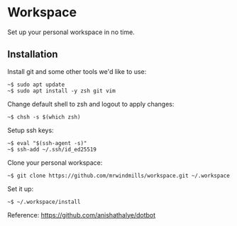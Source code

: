 # Workspace

Set up your personal workspace in no time.

## Installation

Install git and some other tools we'd like to use:

    ~$ sudo apt update
    ~$ sudo apt install -y zsh git vim

Change default shell to zsh and logout to apply changes:

    ~$ chsh -s $(which zsh)

Setup ssh keys:

    ~$ eval "$(ssh-agent -s)"
    ~$ ssh-add ~/.ssh/id_ed25519

Clone your personal workspace:

    ~$ git clone https://github.com/mrwindmills/workspace.git ~/.workspace

Set it up:

    ~$ ~/.workspace/install

Reference: https://github.com/anishathalye/dotbot
